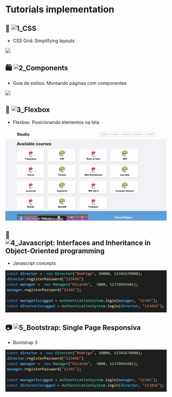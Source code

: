 # Tutorials implementation

## 💇 ![1_CSS](https://github.com/haradwaith03/FrontEndTutorials/tree/main/CSS_Grid)
* CSS Grid: Simplifying layouts

![](https://github.com/haradwaith03/FrontEndTutorials/blob/main/CSS_Grid/css_gif.gif)

## 🛍️ ![2_Components](https://github.com/haradwaith03/FrontEndTutorials/tree/main/casaVerde)
* Guia de estilos: Montando páginas com componentes

![](https://github.com/haradwaith03/FrontEndTutorials/blob/main/casaVerde/casaVerde.gif)

## 📐 ![3_Flexbox](https://github.com/haradwaith03/FrontEndTutorials/tree/main/Flexbox)
* Flexbox: Posicionando elementos na tela

![](https://github.com/haradwaith03/FrontEndTutorials/blob/main/Flexbox/flexbox-page_gif.gif)

## 🔑 ![4_Javascript: Interfaces and Inheritance in Object-Oriented programming](https://github.com/haradwaith03/FrontEndTutorials/tree/main/passwordAuthentication)
* Javascript concepts

![](https://github.com/haradwaith03/FrontEndTutorials/blob/main/passwordAuthentication/password.PNG)

## 📷 ![5_Bootstrap: Single Page Responsiva](https://github.com/haradwaith03/FrontEndTutorials/tree/main/singlePageBootstrap)
* Bootstrap 3

![](https://github.com/haradwaith03/FrontEndTutorials/blob/main/passwordAuthentication/password.PNG)

